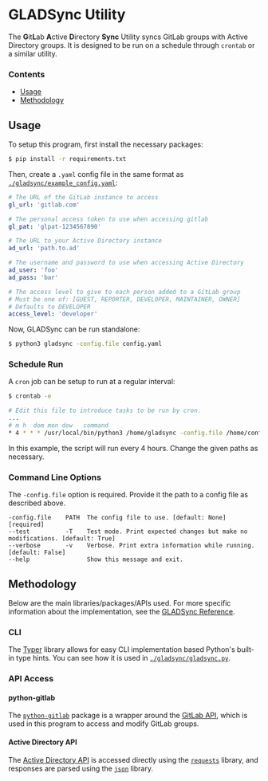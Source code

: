 # GLADSync Utility

The **G**it**L**ab **A**ctive **D**irectory **Sync** Utility syncs GitLab groups with Active Directory groups. It is designed to be run on a schedule through `crontab` or a similar utility.

### Contents
- [Usage](#usage)
- [Methodology](#methodology)

## Usage
To setup this program, first install the necessary packages:
```bash
$ pip install -r requirements.txt
```

Then, create a `.yaml` config file in the same format as [`./gladsync/example_config.yaml`](./gladsync/example_config.yaml):
```yaml
# The URL of the GitLab instance to access
gl_url: 'gitlab.com'

# The personal access token to use when accessing gitlab
gl_pat: 'glpat-1234567890'

# The URL to your Active Directory instance
ad_url: 'path.to.ad'

# The username and password to use when accessing Active Directory
ad_user: 'foo'
ad_pass: 'bar'

# The access level to give to each person added to a GitLab group
# Must be one of: [GUEST, REPORTER, DEVELOPER, MAINTAINER, OWNER]
# Defaults to DEVELOPER
access_level: 'developer'
```

Now, GLADSync can be run standalone:
```bash
$ python3 gladsync -config.file config.yaml
```

### Schedule Run
A `cron` job can be setup to run at a regular interval:
```bash
$ crontab -e
```

```bash
# Edit this file to introduce tasks to be run by cron.
...
# m h  dom mon dow   command
* 4 * * * /usr/local/bin/python3 /home/gladsync -config.file /home/config.yaml
```

In this example, the script will run every 4 hours. Change the given paths as necessary.

### Command Line Options
The `-config.file` option is required. Provide it the path to a config file as described above.

```
-config.file    PATH  The config file to use. [default: None] [required]
--test          -T    Test mode. Print expected changes but make no modifications. [default: True]
--verbose       -v    Verbose. Print extra information while running. [default: False]
--help                Show this message and exit.
```

## Methodology

Below are the main libraries/packages/APIs used. For more specific information about the implementation, see the [GLADSync Reference](./gladsync/README.md).

### CLI
The [Typer](https://typer.tiangolo.com/) library allows for easy CLI implementation based Python's built-in type hints. You can see how it is used in [`./gladsync/gladsync.py`](./gladsync/gladsync.py).

### API Access

#### python-gitlab
The [`python-gitlab`](https://python-gitlab.readthedocs.io/en/stable/index.html) package is a wrapper around the [GitLab API](https://docs.gitlab.com/ee/api/rest/), which is used in this program to access and modify GitLab groups.

#### Active Directory API
The [Active Directory API](https://learn.microsoft.com/en-us/graph/api/overview?view=graph-rest-1.0) is accessed directly using the [`requests`](https://pypi.org/project/requests/) library, and responses are parsed using the [`json`](https://docs.python.org/3/library/json.html) library.